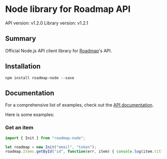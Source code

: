 # Node library for Roadmap API

API version: v1.2.0
Library version: v1.2.1

## Summary

Official Node.js API client library for [Roadmap](https://roadmap.space)'s API.

## Installation

```shell
npm install roadmap-node --save
```

## Documentation

For a comprehensive list of examples, check out the [API documentation](http://api.roadmap.space).

Here is some examples:

### Get an item

```javascript
import { Init } from "roadmap-node";

let roadmap = new Init("email", "token");
roadmap.Items.getById("id", function(err, item) { console.log(item.title)});
```
